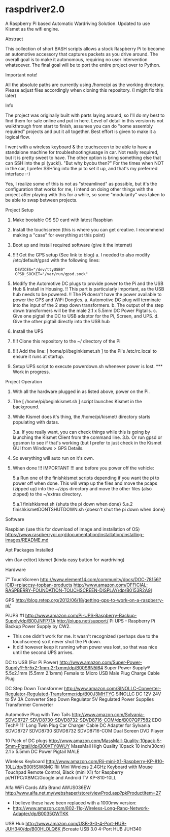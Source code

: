 # raspdriver2.0
A Raspberry Pi based Automatic Wardriving Solution.
Updated to use Kismet as the wifi engine.




Abstract

This collection of short BASH scripts allows a stock Raspberry Pi to become an automotive accessory that captures packets as you drive around.  The overall goal is to make it autonomous, requiring no user intervention whatsoever.  The final goal will be to port the entire project over to Python.

Important note!

All the absolute paths are currently using /home/pi as the working directory.  Please adjust files accordingly when cloning this repository. (I might fix this later)



Info

The project was originally built with parts laying around, so I'll do my best to find them for sale online and put in here.  Level of detail in this version is not walkthrough from start to finish, assumes you can do "some assembly required" projects and put it all together.  Best effort is given to make it a logical flow.

I went with a wireless keyboard & the touchsceen to be able to have a standalone machine for troubleshooting/usage in car.  Not really required, but it is pretty sweet to have.  The other option is bring something else that can SSH into the pi (yuck!).  "But why byobu then?" For the times when NOT in the car, I prefer SSH'ing into the pi to set it up, and that's my preferred interface :-)

Yes, I realize some of this is not as "streamlined" as possible, but it's the configuration that works for me, I intend on doing other things with the project after playing with this for a while, so some "modularity" was taken to be able to swap between projects.



Project Setup

1. Make bootable OS SD card with latest Raspbian
2. Install the touchscreen (this is where you can get creative.  I recommend making a "case" for everything at this point)
3. Boot up and install required software (give it the internet)
4. !!!!
   Get the GPS setup (See link to blog)
    a. I needed to also modify /etc/default/gpsd with the following lines:
    
        DEVICES="/dev/ttyUSB0"
        GPSD_SOCKET="/var/run/gpsd.sock"
        
5. Modify the Automotive DC plugs to provide power to the Pi and the USB Hub & Install in Housing.
    !! This part is particularly important, as the USB hub needs to be powered.
    !! The Pi doesn't have the power available to power the GPS and WiFi Dongles.
    a. Automotive DC plug will terminate into the input of the 2 step down transformers.
    b. The output of the step down transformers will be the male 2.1 x 5.5mm DC Power Pigtails.
    c. Give one pigtail the DC to USB adaptor for the Pi, Screen, and UPS.
    d. Give the other pigtail directly into the USB hub
6. Install the UPS

7. !!!!
   Clone this repository to the ~/ directory of the Pi
8. !!!!
    Add the line: [ home/pi/beginkismet.sh ]
    to the Pi's /etc/rc.local to ensure it runs at startup.

9. Setup UPS script to execute powerdown.sh whenever power is lost. *** Work in progress.



Project Operation

1. With all the hardware plugged in as listed above, power on the Pi.
2. The [ /home/pi/beginkismet.sh ] script launches Kismet in the background.
3. While Kismet does it's thing, the /home/pi/kismet/ directory starts populating with datas.


   3.a. If you really want, you can check things while this is going by launching the Kismet Client from the command line.
   3.b. Or run gpsd or gpsmon to see if that's working (but I prefer to just check in the Kismet GUI
     from Windows > GPS Details.


4. So everything will auto run on it's own.

5. When done !!! IMPORTANT !!! and before you power off the vehicle:

   5.a  Run one of the finishkismet scripts depending if you want the pi to power off when done.  This
     will wrap up the files and move the pcaps (zipped up) into the ~/zips directory and move the other files
     (also zipped) to the ~/extras directory.
     
      5.a.1  finishkismet.sh  {shuts the pi down when done}
      5.a.2  finishkismetDONTSHUTDOWN.sh  {doesn't shut the pi down when done}





Software

Raspbian (use this for download of image and installation of OS)
https://www.raspberrypi.org/documentation/installation/installing-images/README.md



Apt Packages Installed

vim (fav editor)
kismet (kinda easy button for wardriving)



Hardware

7" TouchScreen
http://www.element14.com/community/docs/DOC-78156?ICID=rpiaccsy-topban-products
http://www.amazon.com/OFFICIAL-RASPBERRY-FOUNDATION-TOUCHSCREEN-DISPLAY/dp/B0153R2A9I

GPS
http://blog.retep.org/2012/06/18/getting-gps-to-work-on-a-raspberry-pi/

PiUPS #1
http://www.amazon.com/Pi-UPS-Raspberry-Backup-Supply/dp/B00JNFP71A
http://piups.net/support/
Pi UPS - Raspberry Pi Backup Power Supply by CW2.
* This one didn't work for me.  It wasn't recognized (perhaps due to the touchscreen) so it never shut the Pi down.
* It did however keep it running when power was lost, so that was nice until the second UPS arrives.

DC to USB (For Pi Power)
http://www.amazon.com/Super-Power-Supply®-5-5x2-1mm-2-1xmm/dp/B00S6N5I64
Super Power Supply® 5.5x2.1mm (5.5mm 2.1xmm) Female to Micro USB Male Plug Charge Cable Plug

DC Step Down Transformer
http://www.amazon.com/SINOLLC-Converter-Regulator-Regulated-Transformer/dp/B00J3MHTYG
SINOLLC DC 12V 24V to 5V 3A Converter Step Down Regulator 5V Regulated Power Supplies Transformer Converter

Automotive Plug with Two Tails
http://www.amazon.com/Sylvania-SDVD8727-SDVD8730-SDVD8732-SDVD8716-COM/dp/B007QP7582
EDO Tech® 11' Long Twin Plug Car Charger Cable DC Adapter for Sylvania SDVD8727 SDVD8730 SDVD8732 SDVD8716-COM Dual Screen DVD Player

10 Pack of DC plugs
http://www.amazon.com/MassMall-Quality-10pack-5-5mm-Pigtail/dp/B00XTY8WUY
MassMall High Quality 10pack 10 inch(30cm) 2.1 x 5.5mm DC Power Pigtail MALE

Wireless Keyboard
http://www.amazon.com/Rii-mini-X1-Raspberry-KP-810-10LL/dp/B00I5SW8MC
Rii Mini Wireless 2.4GHz Keyboard with Mouse Touchpad Remote Control, Black (mini X1) for Raspberry pi/HTPC/XBMC/Google and Android TV KP-810-10LL

Alfa WiFi Cards
Alfa Brand AWUS036EW
http://www.alfa.net.my/webshaper/store/viewProd.asp?pkProductItem=27
* I believe these have been replaced with a 1000mw version:
* http://www.amazon.com/802-11g-Wireless-Long-Rang-Network-Adapter/dp/B0035GWTKK

USB Hub
http://www.amazon.com/USB-3-0-4-Port-HUB-JUH340/dp/B00HLOLQ6K
j5create USB 3.0 4-Port HUB JUH340
